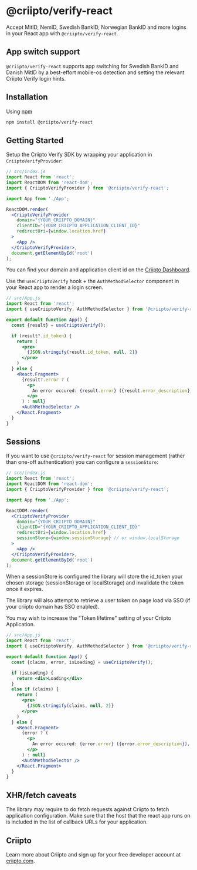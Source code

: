 # @criipto/verify-react

Accept MitID, NemID, Swedish BankID, Norwegian BankID and more logins in your React app with `@criipto/verify-react`.

## App switch support

`@criipto/verify-react` supports app switching for Swedish BankID and Danish MitID by a best-effort mobile-os detection and setting the relevant Criipto Verify login hints.

## Installation

Using [npm](https://npmjs.org/)

```sh
npm install @criipto/verify-react
```

## Getting Started

Setup the Criipto Verify SDK by wrapping your application in `CriiptoVerifyProvider`:

```jsx
// src/index.js
import React from 'react';
import ReactDOM from 'react-dom';
import { CriiptoVerifyProvider } from '@criipto/verify-react';

import App from './App';

ReactDOM.render(
  <CriiptoVerifyProvider
    domain="{YOUR_CRIIPTO_DOMAIN}"
    clientID="{YOUR_CRIIPTO_APPLICATION_CLIENT_ID}"
    redirectUri={window.location.href}
  >
    <App />
  </CriiptoVerifyProvider>,
  document.getElementById('root')
);
```

You can find your domain and application client id on the [Criipto Dashboard](https://dashboard.criipto.com/).

Use the `useCriiptoVerify` hook + the `AuthMethodSelector` component in your React app to render a login screen.

```jsx
// src/App.js
import React from 'react';
import { useCriiptoVerify, AuthMethodSelector } from '@criipto/verify-react';

export default function App() {
  const {result} = useCriiptoVerify();

  if (result?.id_token) {
    return (
      <pre>
        {JSON.stringify(result.id_token, null, 2)}
      </pre>
    )
  } else {
    <React.Fragment>
      {result?.error ? (
        <p>
          An error occured: {result.error} ({result.error_description}). Please try again:
        </p>
      ) : null}
      <AuthMethodSelector />
    </React.Fragment>
  }
}
```

## Sessions

If you want to use `@criipto/verify-react` for session management (rather than one-off authentication) you can configure a `sessionStore`:

```jsx
// src/index.js
import React from 'react';
import ReactDOM from 'react-dom';
import { CriiptoVerifyProvider } from '@criipto/verify-react';

import App from './App';

ReactDOM.render(
  <CriiptoVerifyProvider
    domain="{YOUR_CRIIPTO_DOMAIN}"
    clientID="{YOUR_CRIIPTO_APPLICATION_CLIENT_ID}"
    redirectUri={window.location.href}
    sessionStore={window.sessionStorage} // or window.localStorage
  >
    <App />
  </CriiptoVerifyProvider>,
  document.getElementById('root')
);
```

When a sessionStore is configured the library will store the id_token your chosen storage (sessionStorage or localStorage) and invalidate the token once it expires.

The library will also attempt to retrieve a user token on page load via SSO (if your criipto domain has SSO enabled).

You may wish to increase the "Token lifetime" setting of your Criipto Application.

```jsx
// src/App.js
import React from 'react';
import { useCriiptoVerify, AuthMethodSelector } from '@criipto/verify-react';

export default function App() {
  const {claims, error, isLoading} = useCriiptoVerify();

  if (isLoading) {
    return <div>Loading</div>
  }
  else if (claims) {
    return (
      <pre>
        {JSON.stringify(claims, null, 2)}
      </pre>
    )
  } else {
    <React.Fragment>
      {error ? (
        <p>
          An error occured: {error.error} ({error.error_description}). Please try again:
        </p>
      ) : null}
      <AuthMethodSelector />
    </React.Fragment>
  }
}
```

## XHR/fetch caveats

The library may require to do fetch requests against Criipto to fetch application configuration. Make sure that the host that the react app runs on is included in the list of callback URLs for your application.

## Criipto

Learn more about Criipto and sign up for your free developer account at [criipto.com](https://www.criipto.com).
